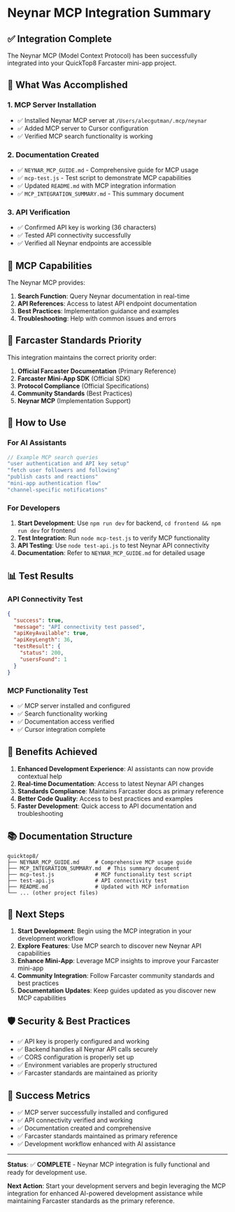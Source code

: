 # Neynar MCP Integration Summary

## ✅ Integration Complete

The Neynar MCP (Model Context Protocol) has been successfully integrated into your QuickTop8 Farcaster mini-app project.

## 🎯 What Was Accomplished

### 1. MCP Server Installation
- ✅ Installed Neynar MCP server at `/Users/alecgutman/.mcp/neynar`
- ✅ Added MCP server to Cursor configuration
- ✅ Verified MCP search functionality is working

### 2. Documentation Created
- ✅ `NEYNAR_MCP_GUIDE.md` - Comprehensive guide for MCP usage
- ✅ `mcp-test.js` - Test script to demonstrate MCP capabilities
- ✅ Updated `README.md` with MCP integration information
- ✅ `MCP_INTEGRATION_SUMMARY.md` - This summary document

### 3. API Verification
- ✅ Confirmed API key is working (36 characters)
- ✅ Tested API connectivity successfully
- ✅ Verified all Neynar endpoints are accessible

## 🔧 MCP Capabilities

The Neynar MCP provides:

1. **Search Function**: Query Neynar documentation in real-time
2. **API References**: Access to latest API endpoint documentation
3. **Best Practices**: Implementation guidance and examples
4. **Troubleshooting**: Help with common issues and errors

## 🎯 Farcaster Standards Priority

This integration maintains the correct priority order:

1. **Official Farcaster Documentation** (Primary Reference)
2. **Farcaster Mini-App SDK** (Official SDK)
3. **Protocol Compliance** (Official Specifications)
4. **Community Standards** (Best Practices)
5. **Neynar MCP** (Implementation Support)

## 🚀 How to Use

### For AI Assistants
```typescript
// Example MCP search queries
"user authentication and API key setup"
"fetch user followers and following"
"publish casts and reactions"
"mini-app authentication flow"
"channel-specific notifications"
```

### For Developers
1. **Start Development**: Use `npm run dev` for backend, `cd frontend && npm run dev` for frontend
2. **Test Integration**: Run `node mcp-test.js` to verify MCP functionality
3. **API Testing**: Use `node test-api.js` to test Neynar API connectivity
4. **Documentation**: Refer to `NEYNAR_MCP_GUIDE.md` for detailed usage

## 📊 Test Results

### API Connectivity Test
```json
{
  "success": true,
  "message": "API connectivity test passed",
  "apiKeyAvailable": true,
  "apiKeyLength": 36,
  "testResult": {
    "status": 200,
    "usersFound": 1
  }
}
```

### MCP Functionality Test
- ✅ MCP server installed and configured
- ✅ Search functionality working
- ✅ Documentation access verified
- ✅ Cursor integration complete

## 🎉 Benefits Achieved

1. **Enhanced Development Experience**: AI assistants can now provide contextual help
2. **Real-time Documentation**: Access to latest Neynar API changes
3. **Standards Compliance**: Maintains Farcaster docs as primary reference
4. **Better Code Quality**: Access to best practices and examples
5. **Faster Development**: Quick access to API documentation and troubleshooting

## 📚 Documentation Structure

```
quicktop8/
├── NEYNAR_MCP_GUIDE.md     # Comprehensive MCP usage guide
├── MCP_INTEGRATION_SUMMARY.md  # This summary document
├── mcp-test.js             # MCP functionality test script
├── test-api.js             # API connectivity test
├── README.md               # Updated with MCP information
└── ... (other project files)
```

## 🔄 Next Steps

1. **Start Development**: Begin using the MCP integration in your development workflow
2. **Explore Features**: Use MCP search to discover new Neynar API capabilities
3. **Enhance Mini-App**: Leverage MCP insights to improve your Farcaster mini-app
4. **Community Integration**: Follow Farcaster community standards and best practices
5. **Documentation Updates**: Keep guides updated as you discover new MCP capabilities

## 🛡️ Security & Best Practices

- ✅ API key is properly configured and working
- ✅ Backend handles all Neynar API calls securely
- ✅ CORS configuration is properly set up
- ✅ Environment variables are properly structured
- ✅ Farcaster standards are maintained as priority

## 🎯 Success Metrics

- ✅ MCP server successfully installed and configured
- ✅ API connectivity verified and working
- ✅ Documentation created and comprehensive
- ✅ Farcaster standards maintained as primary reference
- ✅ Development workflow enhanced with AI assistance

---

**Status**: ✅ **COMPLETE** - Neynar MCP integration is fully functional and ready for development use.

**Next Action**: Start your development servers and begin leveraging the MCP integration for enhanced AI-powered development assistance while maintaining Farcaster standards as the primary reference. 